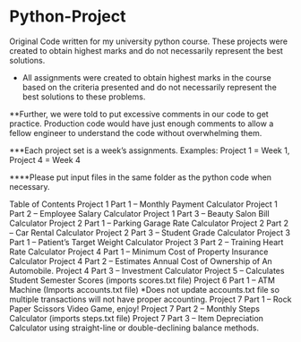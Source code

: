 # Python-Project
Original Code written for my university python course. These projects were created to obtain highest marks and do not necessarily represent the best solutions. 


* All assignments were created to obtain highest marks in the course based on the criteria presented and do not necessarily represent the best solutions to these problems.

**Further, we were told to put excessive comments in our code to get practice. Production code would have just enough comments to allow a fellow engineer to understand the code without overwhelming them. 

***Each project set is a week’s assignments. 
Examples: Project 1 = Week 1, Project 4 = Week 4

****Please put input files in the same folder as the python code when necessary. 

Table of Contents
Project 1 Part 1 – Monthly Payment Calculator
Project 1 Part 2 – Employee Salary Calculator
Project 1 Part 3 – Beauty Salon Bill Calculator
Project 2 Part 1 – Parking Garage Rate Calculator
Project 2 Part 2 – Car Rental Calculator
Project 2 Part 3 – Student Grade Calculator
Project 3 Part 1 – Patient’s Target Weight Calculator
Project 3 Part 2 – Training Heart Rate Calculator
Project 4 Part 1 – Minimum Cost of Property Insurance Calculator
Project 4 Part 2 – Estimates Annual Cost of Ownership of An Automobile. 
Project 4 Part 3 – Investment Calculator
Project 5 – Calculates Student Semester Scores (imports scores.txt file)
Project 6 Part 1 – ATM Machine (Imports accounts.txt file) *Does not update accounts.txt file so multiple transactions will not have proper accounting. 
Project 7 Part 1 – Rock Paper Scissors Video Game, enjoy!
Project 7 Part 2 – Monthly Steps Calculator (imports steps.txt file)
Project 7 Part 3 – Item Depreciation Calculator using straight-line or double-declining balance methods. 

